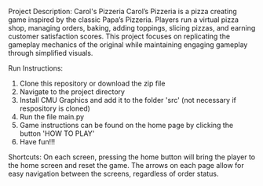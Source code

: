 Project Description: Carol's Pizzeria
Carol’s Pizzeria is a pizza creating game inspired by the classic Papa’s Pizzeria. Players run a virtual pizza shop, managing orders, baking, adding toppings, slicing pizzas, and earning customer satisfaction scores. This project focuses on replicating the gameplay mechanics of the original while maintaining engaging gameplay through simplified visuals.

Run Instructions:
1. Clone this repository or download the zip file
2. Navigate to the project directory
3. Install CMU Graphics and add it to the folder 'src' (not necessary if respository is cloned)
4. Run the file main.py
5. Game instructions can be found on the home page by clicking the button 'HOW TO PLAY'
6. Have fun!!!

Shortcuts:
On each screen, pressing the home button will bring the player to the home screen and reset the game. The arrows on each page allow for easy navigation between the screens, regardless of order status.

